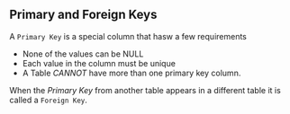 Primary and Foreign Keys 
--
A `Primary Key` is a special column that hasw a few requirements

- None of the values can be NULL
- Each value in the column must be unique 
- A Table _CANNOT_ have more than one primary key column.

When the _Primary Key_ from another table appears in a different table it is called a `Foreign Key`.